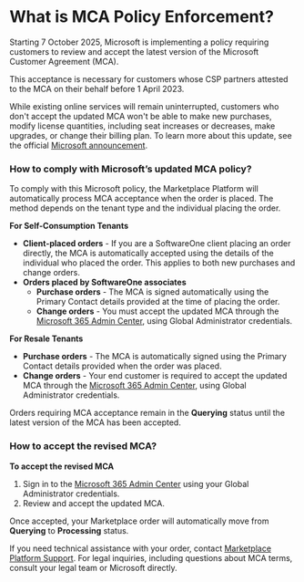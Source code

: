 # What is MCA Policy Enforcement?

Starting 7 October 2025, Microsoft is implementing a policy requiring customers to review and accept the latest version of the Microsoft Customer Agreement (MCA).&#x20;

This acceptance is necessary for customers whose CSP partners attested to the MCA on their behalf before 1 April 2023.

While existing online services will remain uninterrupted, customers who don't accept the updated MCA won't be able to make new purchases, modify license quantities, including seat increases or decreases, make upgrades, or change their billing plan. To learn more about this update, see the official [Microsoft announcement](https://learn.microsoft.com/en-us/partner-center/announcements/2025-august).

### How to comply with Microsoft’s updated MCA policy?

To comply with this Microsoft policy, the Marketplace Platform will automatically process MCA acceptance when the order is placed. The method depends on the tenant type and the individual placing the order.

**For Self-Consumption Tenants**

* **Client-placed orders** - If you are a SoftwareOne client placing an order directly, the MCA is automatically accepted using the details of the individual who placed the order. This applies to both new purchases and change orders.
* **Orders placed by SoftwareOne associates**
  * **Purchase orders** - The MCA is signed automatically using the Primary Contact details provided at the time of placing the order.
  * **Change orders** - You must accept the updated MCA through the [Microsoft 365 Admin Center](https://admin.microsoft.com/AdminPortal/Home?ref=/BillingAccounts/agreement), using Global Administrator credentials.&#x20;

**For Resale Tenants**

* **Purchase orders** - The MCA is automatically signed using the Primary Contact details provided when the order was placed.&#x20;
* **Change orders** - Your end customer is required to accept the updated MCA through the [Microsoft 365 Admin Center](https://admin.microsoft.com/AdminPortal/Home?ref=/BillingAccounts/agreement), using Global Administrator credentials.&#x20;

Orders requiring MCA acceptance remain in the **Querying** status until the latest version of the MCA has been accepted.

### How to accept the revised MCA?

**To accept the revised MCA**

1. Sign in to the [Microsoft 365 Admin Center](https://admin.microsoft.com/AdminPortal/Home?ref=/BillingAccounts/agreement) using your Global Administrator credentials.
2. Review and accept the updated MCA.

Once accepted, your Marketplace order will automatically move from **Querying** to **Processing** status.

If you need technical assistance with your order, contact [Marketplace Platform Support](../../../help-and-support/contact-support.md). For legal inquiries, including questions about MCA terms, consult your legal team or Microsoft directly.
